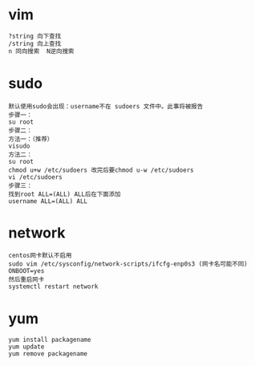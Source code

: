 # vim
```sh
?string 向下查找
/string 向上查找
n 同向搜索  N逆向搜索
```
# sudo
```redhat
默认使用sudo会出现：username不在 sudoers 文件中。此事将被报告
步骤一：
su root
步骤二：
方法一：（推荐）
visudo
方法二：
su root
chmod u+w /etc/sudoers 改完后要chmod u-w /etc/sudoers
vi /etc/sudoers
步骤三：
找到root ALL=(ALL) ALL后在下面添加
username ALL=(ALL) ALL
```
# network
```centos
centos网卡默认不启用
sudo vim /etc/sysconfig/network-scripts/ifcfg-enp0s3 (网卡名可能不同)
ONBOOT=yes
然后重启网卡
systemctl restart network
```
# yum
```unix
yum install packagename
yum update
yum remove packagename
```
